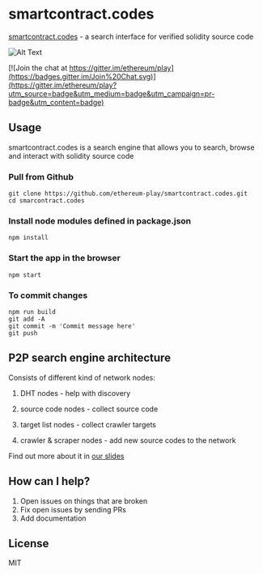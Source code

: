 # smartcontract.codes

[smartcontract.codes](https://smartcontract.codes/) - a search interface for verified solidity source code

![Alt Text](https://media.giphy.com/media/kyLlNLMrOYKrTUYBbU/giphy.gif)

[![Join the chat at https://gitter.im/ethereum/play](https://badges.gitter.im/Join%20Chat.svg)](https://gitter.im/ethereum/play?utm_source=badge&utm_medium=badge&utm_campaign=pr-badge&utm_content=badge)

## Usage

smartcontract.codes is a search engine that allows you to search, browse and interact with solidity source code

### Pull from Github

```
git clone https://github.com/ethereum-play/smartcontract.codes.git
cd smarcontract.codes
```

### Install node modules defined in package.json

```
npm install
```

### Start the app in the browser

```
npm start
```

### To commit changes

```
npm run build
git add -A
git commit -m 'Commit message here'
git push
```

## P2P search engine architecture


Consists of different kind of network nodes:


1. DHT nodes - help with discovery

2. source code nodes - collect source code

3. target list nodes - collect crawler targets

4. crawler & scraper nodes - add new source codes to the network


Find out more about it in [our slides](http://slides.com/serapath/deck-18#/)

## How can I help?

1. Open issues on things that are broken
2. Fix open issues by sending PRs
3. Add documentation

## License

MIT
